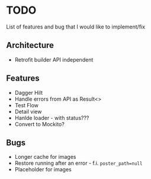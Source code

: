 # TODO

List of features and bug that I would like to implement/fix

## Architecture
* Retrofit builder API independent

## Features

* Dagger Hilt
* Handle errors from API as Result<>
* Test Flow
* Detail view
* Hanlde loader - with status???
* Convert to Mockito?

## Bugs

* Longer cache for images
* Restore running after an error - f.i. `poster_path=null`
* Placeholder for images
